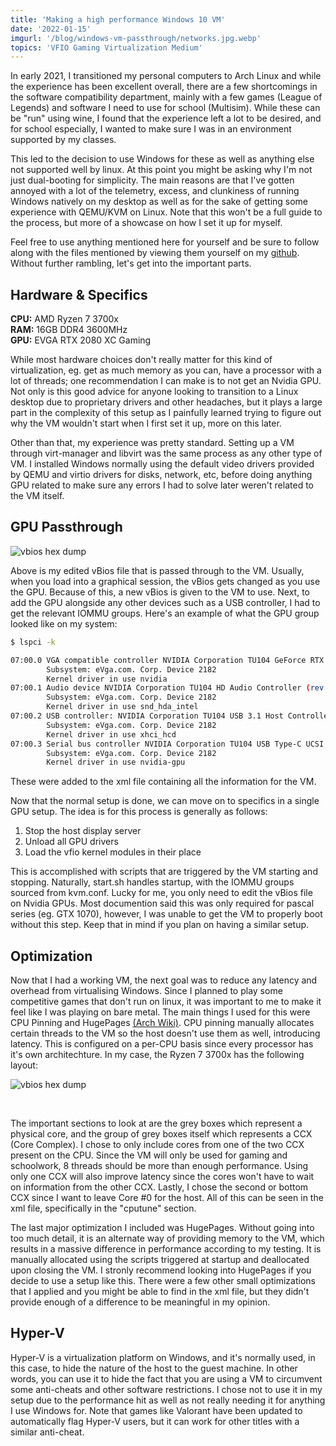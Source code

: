 ```yaml
---
title: 'Making a high performance Windows 10 VM'
date: '2022-01-15'
imgurl: '/blog/windows-vm-passthrough/networks.jpg.webp'
topics: 'VFIO Gaming Virtualization Medium'
---
```


In early 2021, I transitioned my personal computers to Arch Linux and while the experience has been excellent overall, there are a few shortcomings in the software compatibility department, mainly with a few games (League of Legends) and software I need to use for school (Multisim). While these can be "run" using wine, I found that the experience left a lot to be desired, and for school especially, I wanted to make sure I was in an environment supported by my classes.

This led to the decision to use Windows for these as well as anything else not supported well by linux. At this point you might be asking why I'm not just dual-booting for simplicity. The main reasons are that I've gotten annoyed with a lot of the telemetry, excess, and clunkiness of running Windows natively on my desktop as well as for the sake of getting some experience with QEMU/KVM on Linux. Note that this won't be a full guide to the process, but more of a showcase on how I set it up for myself.

Feel free to use anything mentioned here for yourself and be sure to follow along with the files mentioned by viewing them yourself on my [github](https://github.com/kleidibujari/virt-machine). Without further rambling, let's get into the important parts.

## Hardware & Specifics

**CPU:** AMD Ryzen 7 3700x <br>
**RAM:** 16GB DDR4 3600MHz <br>
**GPU:** EVGA RTX 2080 XC Gaming <br>

While most hardware choices don't really matter for this kind of virtualization, eg. get as much memory as you can, have a processor with a lot of threads; one recommendation I can make is to not get an Nvidia GPU. Not only is this good advice for anyone looking to transition to a Linux desktop due to proprietary drivers and other headaches, but it plays a large part in the complexity of this setup as I painfully learned trying to figure out why the VM wouldn't start when I first set it up, more on this later.

Other than that, my experience was pretty standard. Setting up a VM through virt-manager and libvirt was the same process as any other type of VM. I installed Windows normally using the default video drivers provided by QEMU and virtio drivers for disks, network, etc, before doing anything GPU related to make sure any errors I had to solve later weren't related to the VM itself.

## GPU Passthrough

![vbios hex dump](/blog/windows-vm-passthrough/gpu-hex.png)

Above is my edited vBios file that is passed through to the VM. Usually, when you load into a graphical session, the vBios gets changed as you use the GPU. Because of this, a new vBios is given to the VM to use. Next, to add the GPU alongside any other devices such as a USB controller, I had to get the relevant IOMMU groups. Here's an example of what the GPU group looked like on my system:

```sh
$ lspci -k

07:00.0 VGA compatible controller NVIDIA Corporation TU104 GeForce RTX 2080 Rev. A (rev al)
        Subsystem: eVga.com. Corp. Device 2182
        Kernel driver in use nvidia
07:00.1 Audio device NVIDIA Corporation TU104 HD Audio Controller (rev al)
        Subsystem: eVga.com. Corp. Device 2182
        Kernel driver in use snd_hda_intel
07:00.2 USB controller: NVIDIA Corporation TU104 USB 3.1 Host Controller (rev al)
        Subsystem: eVga.com. Corp. Device 2182
        Kernel driver in use xhci_hcd
07:00.3 Serial bus controller NVIDIA Corporation TU104 USB Type-C UCSI Controller (rev al)
        Subsystem: eVga.com. Corp. Device 2182
        Kernel driver in use nvidia-gpu

```

These were added to the xml file containing all the information for the VM.

Now that the normal setup is done, we can move on to specifics in a single GPU setup. The idea is for this process is generally as follows:

1. Stop the host display server
2. Unload all GPU drivers
3. Load the vfio kernel modules in their place

This is accomplished with scripts that are triggered by the VM starting and stopping. Naturally, start.sh handles startup, with the IOMMU groups sourced from kvm.conf. Lucky for me, you only need to edit the vBios file on Nvidia GPUs. Most documention said this was only required for pascal series (eg. GTX 1070), however, I was unable to get the VM to properly boot without this step. Keep that in mind if you plan on having a similar setup.

## Optimization

Now that I had a working VM, the next goal was to reduce any latency and overhead from virtualising Windows. Since I planned to play some competitive games that don't run on linux, it was important to me to make it feel like I was playing on bare metal. The main things I used for this were CPU Pinning and HugePages [(Arch Wiki)](https://wiki.archlinux.org/title/KVM#Enabling_huge_pages). CPU pinning manually allocates certain threads to the VM so the host doesn't use them as well, introducing latency. This is configured on a per-CPU basis since every processor has it's own architechture. In my case, the Ryzen 7 3700x has the following layout:

![vbios hex dump](/blog/windows-vm-passthrough/lstopo.png)

<br>

The important sections to look at are the grey boxes which represent a physical core, and the group of grey boxes itself which represents a CCX (Core Complex). I chose to only include cores from one of the two CCX present on the CPU. Since the VM will only be used for gaming and schoolwork, 8 threads should be more than enough performance. Using only one CCX will also improve latency since the cores won't have to wait on information from the other CCX. Lastly, I chose the second or bottom CCX since I want to leave Core #0 for the host. All of this can be seen in the xml file, specifically in the "cputune" section.

The last major optimization I included was HugePages. Without going into too much detail, it is an alternate way of providing memory to the VM, which results in a massive difference in performance according to my testing. It is manually allocated using the scripts triggered at startup and deallocated upon closing the VM. I stronly recommend looking into HugePages if you decide to use a setup like this. There were a few other small optimizations that I applied and you might be able to find in the xml file, but they didn't provide enough of a difference to be meaningful in my opinion.

## Hyper-V

Hyper-V is a virtualization platform on Windows, and it's normally used, in this case, to hide the nature of the host to the guest machine. In other words, you can use it to hide the fact that you are using a VM to circumvent some anti-cheats and other software restrictions. I chose not to use it in my setup due to the performance hit as well as not really needing it for anything I use Windows for. Note that games like Valorant have been updated to automatically flag Hyper-V users, but it can work for other titles with a similar anti-cheat.

